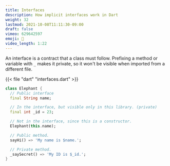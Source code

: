```yaml
---
title: Interfaces
description: How implicit interfaces work in Dart
weight: 32
lastmod: 2021-10-08T11:11:30-09:00
draft: false
vimeo: 629642597
emoji: 🧬
video_length: 1:22
---
```


An interface is a contract that a class must follow. Prefixing a method or variable with `_` makes it private, so it won't be visible when imported from a different file. 

{{< file "dart" "interfaces.dart" >}}
```dart
class Elephant {
  // Public interface
  final String name;

  // In the interface, but visible only in this library. (private)
  final int _id = 23;

  // Not in the interface, since this is a constructor.
  Elephant(this.name);

  // Public method.
  sayHi() => 'My name is $name.';

  // Private method.
  _saySecret() => 'My ID is $_id.';
}
```